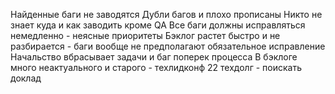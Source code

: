 Найденные баги не заводятся
Дубли багов и плохо прописаны
Никто не знает куда и как заводить кроме QA
Все баги должны исправляться немедленно - неясные приоритеты
Бэклог растет быстро и не разбирается - баги вообще не предполагают обязательное исправление
Начальство вбрасывает задачи и баг поперек процесса
В бэклоге много неактуального и старого - техлидконф 22 техдолг - поискать доклад
